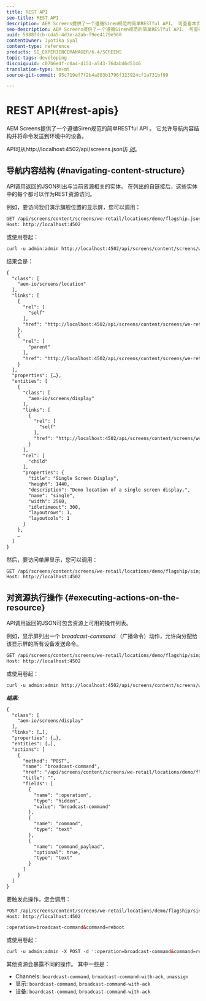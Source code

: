```yaml
---
title: REST API
seo-title: REST API
description: AEM Screens提供了一个遵循Siren规范的简单RESTful API。 可查看本页以了解如何导航内容结构并将命令发送到环境中的设备。
seo-description: AEM Screens提供了一个遵循Siren规范的简单RESTful API。 可查看本页以了解如何导航内容结构并将命令发送到环境中的设备。
uuid: 5988fdcb-cda5-4d3e-a2ab-f9ee4179e568
contentOwner: Jyotika Syal
content-type: reference
products: SG_EXPERIENCEMANAGER/6.4/SCREENS
topic-tags: developing
discoiquuid: c07b6e4f-c0a4-4151-a543-76dabd6d5146
translation-type: tm+mt
source-git-commit: 95c719ef7f2b4a803b1796f323924cf1a731bf99

---
```



# REST API{#rest-apis}

AEM Screens提供了一个遵循Siren规范的简单RESTful API [](https://github.com/kevinswiber/siren) 。 它允许导航内容结构并将命令发送到环境中的设备。

API可从http://localhost:4502/api/screens.json访 [*问&#x200B;*](http://localhost:4502/api/screens.json)。

## 导航内容结构 {#navigating-content-structure}

API调用返回的JSON列出与当前资源相关的实体。 在列出的自链接后，这些实体中的每个都可以作为REST资源访问。

例如，要访问我们演示旗舰位置的显示屏，您可以调用：

```xml
GET /api/screens/content/screens/we-retail/locations/demo/flagship.json HTTP/1.1
Host: http://localhost:4502
```

或使用卷起：

```xml
curl -u admin:admin http://localhost:4502/api/screens/content/screens/we-retail/locations/demo/flagship.json
```

结果会是：

```xml
{
  "class": [
    "aem-io/screens/location"
  ],
  "links": [
    {
      "rel": [
        "self"
      ],
      "href": "http://localhost:4502/api/screens/content/screens/we-retail/locations/demo/flagship.json"
    },
    {
      "rel": [
        "parent"
      ],
      "href": "http://localhost:4502/api/screens/content/screens/we-retail/locations/demo.json"
    }
  ],
  "properties": {…},
  "entities": [
    {
      "class": [
        "aem-io/screens/display"
      ],
      "links": [
        {
          "rel": [
            "self"
          ],
          "href": "http://localhost:4502/api/screens/content/screens/we-retail/locations/demo/flagship/single.json"
        }
      ],
      "rel": [
        "child"
      ],
      "properties": {
        "title": "Single Screen Display",
        "height": 1440,
        "description": "Demo location of a single screen display.",
        "name": "single",
        "width": 2560,
        "idletimeout": 300,
        "layoutrows": 1,
        "layoutcols": 1
      }
    },
    …
  ]
}
```

然后，要访问单屏显示，您可以调用：

```xml
GET /api/screens/content/screens/we-retail/locations/demo/flagship/single.json HTTP/1.1
Host: http://localhost:4502
```

## 对资源执行操作 {#executing-actions-on-the-resource}

API调用返回的JSON可包含资源上可用的操作列表。

例如，显示屏列出一个 *broadcast-command* （广播命令）动作，允许向分配给该显示屏的所有设备发送命令。

```xml
GET /api/screens/content/screens/we-retail/locations/demo/flagship/single.json HTTP/1.1
Host: http://localhost:4502
```

或使用卷起：

```xml
curl -u admin:admin http://localhost:4502/api/screens/content/screens/we-retail/locations/demo/flagship/single.json
```

***结果:***

```xml
{
  "class": [
    "aem-io/screens/display"
  ],
  "links": […],
  "properties": {…},
  "entities": […],
  "actions": [
    {
      "method": "POST",
      "name": "broadcast-command",
      "href": "/api/screens/content/screens/we-retail/locations/demo/flagship/single",
      "title": "",
      "fields": [
        {
          "name": ":operation",
          "type": "hidden",
          "value": "broadcast-command"
        },
        {
          "name": "command",
          "type": "text"
        },
        {
          "name": "command_payload",
          "optional": true,
          "type": "text"
        }
      ]
    }
  ]
}
```

要触发此操作，您会调用：

```xml
POST /api/screens/content/screens/we-retail/locations/demo/flagship/single.json HTTP/1.1
Host: http://localhost:4502

:operation=broadcast-command&command=reboot
```

或使用卷起：

```xml
curl -u admin:admin -X POST -d ':operation=broadcast-command&command=reboot' http://localhost:4502/api/screens/content/screens/we-retail/locations/demo/flagship/single.json
```

其他资源会暴露不同的操作。 其中一些是：
- Channels: `boardcast-command`, `broadcast-command-with-ack`, `unassign`
- 显示: `boardcast-command`, `broadcast-command-with-ack`
- 设备: `boardcast-command`, `broadcast-command-with-ack`